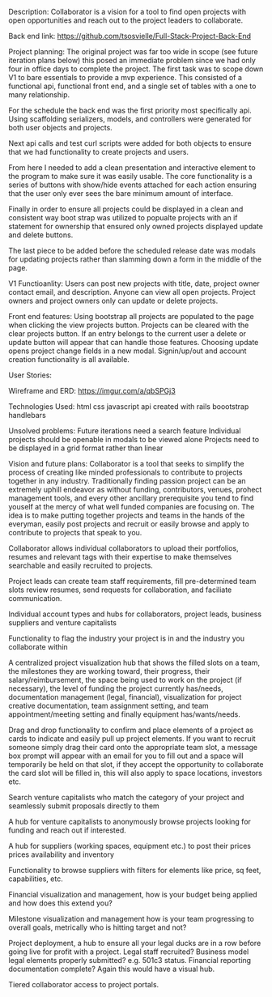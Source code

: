 Description:
Collaborator is a vision for a tool to find open projects with open opportunities
and reach out to the project leaders to collaborate.

Back end link:
https://github.com/tsosvielle/Full-Stack-Project-Back-End

Project planning:
The original project was far too wide in scope (see future iteration plans below)
this posed an immediate problem since we had only four in office days to complete
the project. The first task was to scope down V1 to bare essentials to provide
a mvp experience. This consisted of a functional api, functional front end, and
a single set of tables with a one to many relationship.

For the schedule the back end was the first priority most specifically api.
Using scaffolding serializers, models, and controllers were generated for
both user objects and projects.

Next api calls and test curl scripts were added for both objects to ensure that
we had functionality to create projects and users.

From here I needed to add a clean presentation and interactive element to the
program to make sure it was easily usable. The core functionality is a series
of buttons with show/hide events attached for each action ensuring that the user
only ever sees the bare minimum amount of interface.

Finally in order to ensure all projects could be displayed in a clean and
consistent way boot strap was utilized to popualte projects with an if statement
for ownership that ensured only owned projects displayed update and delete buttons.

The last piece to be added before the scheduled release date was modals for
updating projects rather than slamming down a form in the middle of the page.

V1 Functioanlity:
Users can post new projects with title, date, project owner
contact email, and description. Anyone can view all open projects. Project
owners and project owners only can update or delete projects.

Front end features:
Using bootstrap all projects are populated to the page when clicking the view
projects button. Projects can be cleared with the clear projects button. If
an entry belongs to the current user a delete or update button will appear
that can handle those features. Choosing update opens project change fields in
a new modal. Signin/up/out and account creation functionality is all available.

User Stories:

Wireframe and ERD:
https://imgur.com/a/qbSPGj3

Technologies Used:
html
css
javascript
api created with rails
boootstrap
handlebars

Unsolved problems:
Future iterations need a search feature
Individual projects should be openable in modals to be viewed alone
Projects need to be displayed in a grid format rather than linear

Vision and future plans:
Collaborator is a tool that seeks to simplify the process of creating like minded
professionals to contribute to projects together in any industry. Traditionally
finding passion project can be an extremely uphill endeavor as without funding,
contributors, venues, prohect management tools, and every other ancillary
prerequisite you tend to find youself at the mercy of what well funded companies
are focusing on. The idea is to make putting together projects and teams in the
hands of the everyman, easily post projects and recruit or easily browse and
apply to contribute to projects that speak to you.

Collaborator allows individual collaborators to upload their portfolios, resumes
and relevant tags with their expertise to make themselves searchable and easily
recruited to projects.

Project leads can create team staff requirements, fill pre-determined team slots
review resumes, send requests for collaboration, and faciliate communication.

Individual account types and hubs for collaborators, project leads, business
suppliers and venture capitalists

Functionality to flag the industry your project is in and the industry you
collaborate within

A centralized project visualization hub that shows the filled slots on a team,
the milestones they are working toward, their progress, their salary/reimbursement,
the space being used to work on the project (if necessary), the level of funding
the project currently has/needs, documentation management (legal, financial),
visualization for project creative documentation, team assignment setting, and
team appointment/meeting setting and finally equipment has/wants/needs.

Drag and drop functionality to confirm and place elements of a project as cards
to indicate and easily pull up project elements. If you want to recruit someone
simply drag their card onto the appropriate team slot, a message box prompt will
appear with an email for you to fill out and a space will temporarily be held
on that slot, if they accept the opportunity to collaborate the card slot will
be filled in, this will also apply to space locations, investors etc.

Search venture capitalists who match the category of your project and seamlessly
submit proposals directly to them

A hub for venture capitalists to anonymously browse projects looking for funding
and reach out if interested.

A hub for suppliers (working spaces, equipment etc.) to post their prices prices
availability and inventory

Functionality to browse suppliers with filters for elements like price, sq feet,
capabilities, etc.

Financial visualization and management, how is your budget being applied and
how does this extend you?

Milestone visualization and management how is your team progressing to overall
goals, metrically who is hitting target and not?

Project deployment, a hub to ensure all your legal ducks are in a row before
going live for profit with a project. Legal staff recruited? Business model
legal elements properly submitted? e.g. 501c3 status. Financial reporting
documentation complete? Again this would have a visual hub.

Tiered collaborator access to project portals.
